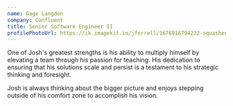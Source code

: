 ```yaml
---
name: Gage Langdon
company: Confluent
title: Senior Software Engineer II
profilePhotoUrl: https://ik.imagekit.io/jferrell/1676916794232-squashed.webp?ik-sdk-version=javascript-1.4.3&updatedAt=1677406622804
---
```


One of Josh's greatest strengths is his ability to multiply
himself by elevating a team through his passion for teaching. His
dedication to ensuring that his solutions scale and persist is a
testament to his strategic thinking and foresight.

Josh is always thinking about the bigger picture and enjoys stepping
outside of his comfort zone to accomplish his vision.
